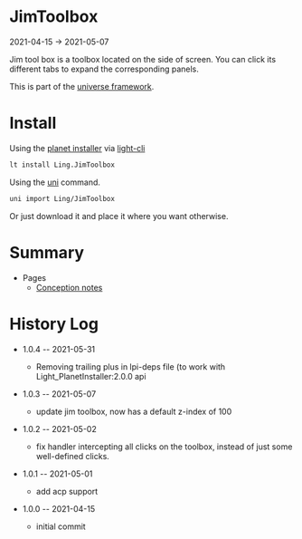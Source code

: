 JimToolbox
===========
2021-04-15 -> 2021-05-07



Jim tool box is a toolbox located on the side of screen. You can click its different tabs to expand the corresponding panels.


This is part of the [universe framework](https://github.com/karayabin/universe-snapshot).


Install
==========

Using the [planet installer](https://github.com/lingtalfi/Light_PlanetInstaller) via [light-cli](https://github.com/lingtalfi/Light_Cli)
```bash
lt install Ling.JimToolbox
```

Using the [uni](https://github.com/lingtalfi/universe-naive-importer) command.
```bash
uni import Ling/JimToolbox
```

Or just download it and place it where you want otherwise.






Summary
===========
- Pages
    - [Conception notes](https://github.com/lingtalfi/JimToolbox/blob/master/doc/pages/conception-notes.md)






History Log
=============

- 1.0.4 -- 2021-05-31

    - Removing trailing plus in lpi-deps file (to work with Light_PlanetInstaller:2.0.0 api

- 1.0.3 -- 2021-05-07

    - update jim toolbox, now has a default z-index of 100
  
- 1.0.2 -- 2021-05-02

    - fix handler intercepting all clicks on the toolbox, instead of just some well-defined clicks.

- 1.0.1 -- 2021-05-01

    - add acp support
  
- 1.0.0 -- 2021-04-15

    - initial commit